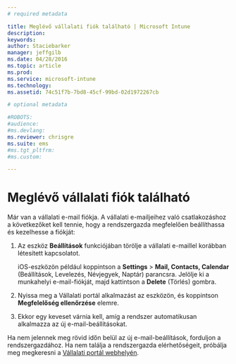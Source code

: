 ```yaml
---
# required metadata

title: Meglévő vállalati fiók található | Microsoft Intune
description:
keywords:
author: Staciebarker
manager: jeffgilb
ms.date: 04/28/2016
ms.topic: article
ms.prod:
ms.service: microsoft-intune
ms.technology:
ms.assetid: 74c51f7b-7bd8-45cf-99bd-02d1972267cb

# optional metadata

#ROBOTS:
#audience:
#ms.devlang:
ms.reviewer: chrisgre
ms.suite: ems
#ms.tgt_pltfrm:
#ms.custom:

---
```


# Meglévő vállalati fiók található
Már van a vállalati e-mail fiókja. A vállalati e-mailjeihez való csatlakozáshoz a következőket kell tennie, hogy a rendszergazda megfelelően beállíthassa és kezelhesse a fiókját:

1.  Az eszköz **Beállítások** funkciójában törölje a vállalati e-maillel korábban létesített kapcsolatot.

    iOS-eszközön például koppintson a **Settings** &gt; **Mail, Contacts, Calendar** (Beállítások, Levelezés, Névjegyek, Naptár) parancsra. Jelölje ki a munkahelyi e-mail-fiókját, majd kattintson a **Delete** (Törlés) gombra.

2.  Nyissa meg a Vállalati portál alkalmazást az eszközön, és koppintson **Megfelelőség ellenőrzése** elemre.

3.  Ekkor egy keveset várnia kell, amíg a rendszer automatikusan alkalmazza az új e-mail-beállításokat.

Ha nem jelennek meg rövid időn belül az új e-mail-beállítások, forduljon a rendszergazdához. Ha nem találja a rendszergazda elérhetőségeit, próbálja meg megkeresni a [Vállalati portál webhelyén](http://portal.manage.microsoft.com).



<!--HONumber=Jun16_HO1-->


